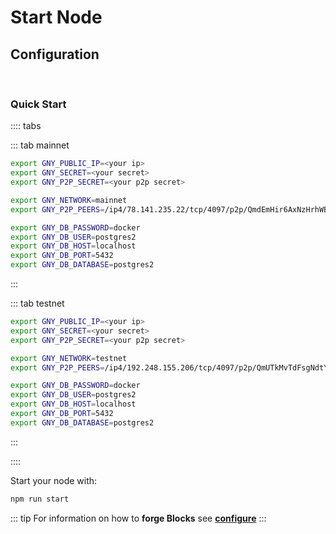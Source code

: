 # Start Node

## Configuration

<ClientOnly>
  <GNYSecret>
  </GNYSecret>
</ClientOnly>

<ClientOnly>
  <P2PSecret>
  </P2PSecret>
</ClientOnly>

<br/>

### Quick Start

:::: tabs

::: tab mainnet

```bash
export GNY_PUBLIC_IP=<your ip>
export GNY_SECRET=<your secret>
export GNY_P2P_SECRET=<your p2p secret>

export GNY_NETWORK=mainnet
export GNY_P2P_PEERS=/ip4/78.141.235.22/tcp/4097/p2p/QmdEmHir6AxNzHrhWBJ3PfUddRBabmmEGmdSaCenrKMCUh

export GNY_DB_PASSWORD=docker
export GNY_DB_USER=postgres2
export GNY_DB_HOST=localhost
export GNY_DB_PORT=5432
export GNY_DB_DATABASE=postgres2
```

:::

::: tab testnet

```bash
export GNY_PUBLIC_IP=<your ip>
export GNY_SECRET=<your secret>
export GNY_P2P_SECRET=<your p2p secret>

export GNY_NETWORK=testnet
export GNY_P2P_PEERS=/ip4/192.248.155.206/tcp/4097/p2p/QmUTkMvTdFsgNdtYMcN6U7VHBMzcVbg2oC3xYCagCJbRNs

export GNY_DB_PASSWORD=docker
export GNY_DB_USER=postgres2
export GNY_DB_HOST=localhost
export GNY_DB_PORT=5432
export GNY_DB_DATABASE=postgres2
```

:::

::::

Start your node with:

```bash
npm run start
```

::: tip
For information on how to **forge Blocks** see [**configure**](./configure)
:::

<br/>
<br/>

